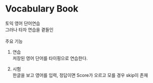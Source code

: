 # Vocabulary Book
토익 영어 단어연습<br>
    그러나 타자 연습을 곁들인
<br>
<br>
주요 기능
1. 연습<br>
    저장된 영어 단어를 타이핑으로 연습한다.

2. 시험<br>
  한글을 보고 영어를 입력, 정답이면 Score가 오르고 모를 경우 skip이 존재
